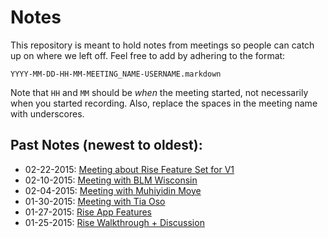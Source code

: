# Notes

This repository is meant to hold notes from meetings so people can catch up on
where we left off. Feel free to add by adhering to the format:

    YYYY-MM-DD-HH-MM-MEETING_NAME-USERNAME.markdown

Note that `HH` and `MM` should be _when_ the meeting started, not necessarily
when you started recording. Also, replace the spaces in the meeting name with
underscores.

## Past Notes (newest to oldest):
  *  02-22-2015: [Meeting about Rise Feature Set for V1](2015-02-22-Rise_Features_Meeting-odorsey.md)
  *  02-10-2015: [Meeting with BLM Wisconsin](users/2015-02-04-BLM-Wisconsin.md)
  *  02-04-2015: [Meeting with Muhiyidin Moye](users/2015-02-04-BLM-Charleston.md)
  *  01-30-2015: [Meeting with Tia Oso](users/2015-01-30-Meeting_With_Tia_Oso-odorsey.markdown)
  *  01-27-2015: [Rise App Features](Rise_App_Features.md)
  *  01-25-2015: [Rise Walkthrough + Discussion](./2015-01-25-Rise_App_Walkthrough-jalcine.markdown)
